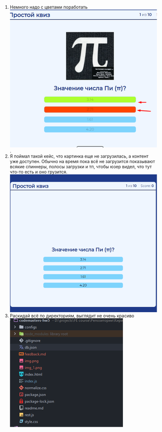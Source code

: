 1. Немного надо с цветами поработать ![img.png](img.png).
2. Я поймал такой кейс, что картинка еще не загрузилась, а контент уже доступен. Обычно на время пока всё не загрузится
   показывают всякие спиннеры, полосы загрузки и тп, чтобы юзер видел, что тут что-то есть и оно грузится.
   ![img_1.png](img_1.png)
3. Раскидай всё по директориям, выглядит не очень красиво![img_2.png](img_2.png)
